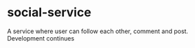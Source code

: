 # social-service

A service where user can follow each other, comment and post.
Development continues
